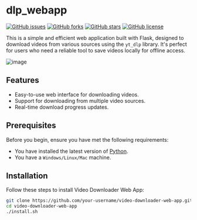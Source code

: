 # dlp_webapp

[![GitHub issues](https://img.shields.io/github/issues/your-username/video-downloader-web-app)](https://github.com/your-username/video-downloader-web-app/issues)
[![GitHub forks](https://img.shields.io/github/forks/your-username/video-downloader-web-app)](https://github.com/your-username/video-downloader-web-app/network)
[![GitHub stars](https://img.shields.io/github/stars/your-username/video-downloader-web-app)](https://github.com/your-username/video-downloader-web-app/stargazers)
[![GitHub license](https://img.shields.io/github/license/your-username/video-downloader-web-app)](https://github.com/your-username/video-downloader-web-app/blob/master/LICENSE)

This is a simple and efficient web application built with Flask, designed to download videos from various sources using the `yt_dlp` library. It's perfect for users who need a reliable tool to save videos locally for offline access.

![image](https://github.com/BioTechRacoon/dlp_webapp/assets/106185720/1263a528-caaf-4144-afec-8f719091d081)

## Features

- Easy-to-use web interface for downloading videos.
- Support for downloading from multiple video sources.
- Real-time download progress updates.

## Prerequisites

Before you begin, ensure you have met the following requirements:
- You have installed the latest version of [Python](https://www.python.org/downloads/).
- You have a `Windows/Linux/Mac` machine.

## Installation

Follow these steps to install Video Downloader Web App:

```bash
git clone https://github.com/your-username/video-downloader-web-app.git
cd video-downloader-web-app
./install.sh
